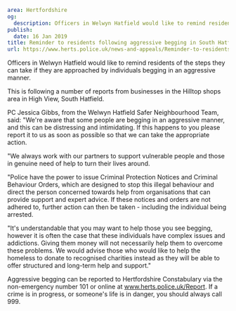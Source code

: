 ```yaml
area: Hertfordshire
og:
  description: Officers in Welwyn Hatfield would like to remind residents of the steps they can take if they are approached by individuals begging in an aggressive manner.
publish:
  date: 16 Jan 2019
title: Reminder to residents following aggressive begging in South Hatfield
url: https://www.herts.police.uk/news-and-appeals/Reminder-to-residents-following-aggressive-begging-in-South-Hatfield-2386MD
```

Officers in Welwyn Hatfield would like to remind residents of the steps they can take if they are approached by individuals begging in an aggressive manner.

This is following a number of reports from businesses in the Hilltop shops area in High View, South Hatfield.

PC Jessica Gibbs, from the Welwyn Hatfield Safer Neighbourhood Team, said: "We're aware that some people are begging in an aggressive manner, and this can be distressing and intimidating. If this happens to you please report it to us as soon as possible so that we can take the appropriate action.

"We always work with our partners to support vulnerable people and those in genuine need of help to turn their lives around.

"Police have the power to issue Criminal Protection Notices and Criminal Behaviour Orders, which are designed to stop this illegal behaviour and direct the person concerned towards help from organisations that can provide support and expert advice. If these notices and orders are not adhered to, further action can then be taken - including the individual being arrested.

"It's understandable that you may want to help those you see begging, however it is often the case that these individuals have complex issues and addictions. Giving them money will not necessarily help them to overcome these problems. We would advise those who would like to help the homeless to donate to recognised charities instead as they will be able to offer structured and long-term help and support."

Aggressive begging can be reported to Hertfordshire Constabulary via the non-emergency number 101 or online at www.herts.police.uk/Report. If a crime is in progress, or someone's life is in danger, you should always call 999.
